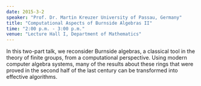 ```yaml
---
date: 2015-3-2
speaker: "Prof. Dr. Martin Kreuzer University of Passau, Germany"
title: "Computational Aspects of Burnside Algebras II"
time: "2:00 p.m. - 3:00 p.m." 
venue: "Lecture Hall I, Department of Mathematics"
---
```

In this two-part talk, we reconsider Burnside algebras, a classical tool in the theory of finite groups, from a computational perspective. Using modern computer algebra systems, many of the results about these rings that were proved in the second half of the last century can be transformed into effective algorithms.
